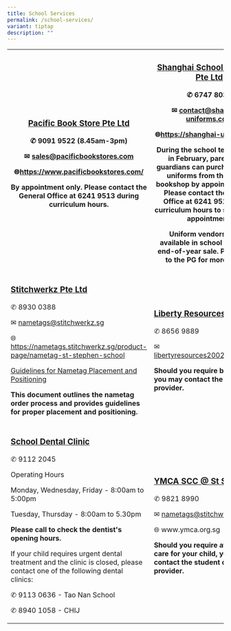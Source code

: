 ```yaml
---
title: School Services
permalink: /school-services/
variant: tiptap
description: ""
---
```

<p></p>
<table style="minWidth: 50px">
<colgroup>
<col>
<col>
</colgroup>
<tbody>
<tr>
<th rowspan="1" colspan="1">
<h3><strong><u>Pacific Book Store Pte Ltd</u></strong></h3>
<p>✆ 9091 9522<strong> </strong>(8.45am-3pm)</p>
<p>✉ <a href="mailto:sales@pacificbookstores.com" rel="noopener noreferrer nofollow" target="_blank">sales@pacificbookstores.com</a>
</p>
<p>🌐<a href="https://www.pacificbookstores.com/" rel="noopener noreferrer nofollow" target="_blank">https://www.pacificbookstores.com/</a>
</p>
<p><strong>By appointment only. Please contact the General Office at 6241 9513 during curriculum hours.</strong>
</p>
</th>
<th rowspan="1" colspan="1">
<h3><strong><u>Shanghai School Uniforms Pte Ltd</u></strong></h3>
<p>✆ 6747 8037</p>
<p>✉ <a href="mailto:contact@shanghai-uniforms.com" rel="noopener noreferrer nofollow" target="_blank">contact@shanghai-uniforms.com</a>
</p>
<p>🌐<a href="https://shanghai-uniforms.sg/" rel="noopener noreferrer nofollow" target="_blank">https://shanghai-uniforms.sg/</a>
</p>
<p>During the school term starting in February, parents and guardians can
purchase school uniforms from the school bookshop by appointment only.
Please contact the General Office at 6241 9513 during curriculum hours
to schedule an appointment.</p>
<p></p>
<p>Uniform vendors will be available in school during the end-of-year sale.
Please refer to the PG for more details.</p>
</th>
</tr>
<tr>
<td rowspan="1" colspan="1">
<h3><strong><u>Stitchwerkz Pte Ltd</u></strong></h3>
<p>✆ 8930 0388</p>
<p>✉ <a href="mailto:nametags@stitchwerkz.sg" rel="noopener noreferrer nofollow" target="_blank">nametags@stitchwerkz.sg</a>
</p>
<p>🌐<a href="https://nametags.stitchwerkz.sg/product-page/nametag-st-stephen-school" rel="noopener noreferrer nofollow" target="_blank">https://nametags.stitchwerkz.sg/product-page/nametag-st-stephen-school</a>
</p>
<p></p>
<p><a href="/files/SSS_nametag_guide_and_position.pdf" rel="noopener nofollow" target="_blank">Guidelines for Nametag Placement and Positioning</a>
</p>
<p><strong>This document outlines the nametag order process and provides guidelines for proper placement and positioning.</strong>
</p>
<p></p>
<p></p>
<p></p>
<p></p>
</td>
<td rowspan="1" colspan="1">
<h3><strong><u>Liberty Resources Pte Ltd</u></strong></h3>
<p>✆ 8656 9889</p>
<p>✉ <a href="mailto:libertyresources2002@gmail.com" rel="noopener noreferrer nofollow" target="_blank">libertyresources2002@gmail.com</a>
</p>
<p></p>
<p><strong>Should you require bus services, you may contact the bus service provider.</strong>
</p>
<p></p>
<p></p>
</td>
</tr>
<tr>
<td rowspan="1" colspan="1">
<h3><strong><u>School Dental Clinic</u></strong></h3>
<p>✆ 9112 2045</p>
<p></p>
<p>Operating Hours</p>
<p>Monday, Wednesday, Friday - 8:00am to 5:00pm</p>
<p>Tuesday, Thursday - 8:00am to 5.30pm</p>
<p></p>
<p><strong>Please call to check the dentist's opening hours.</strong>
</p>
<p></p>
<p>If your child requires urgent dental treatment and the clinic is closed,
please contact one of the following dental clinics:</p>
<p>✆ 9113 0636 - Tao Nan School</p>
<p>✆ 8940 1058 - CHIJ</p>
</td>
<td rowspan="1" colspan="1">
<h3><strong><u>YMCA SCC @ St Stephen's</u></strong></h3>
<p>✆ 9821 8990</p>
<p>✉ <a href="ssscc@ymca.edu.sg" rel="noopener noreferrer nofollow" target="_blank">nametags@stitchwerkz.sg</a>
</p>
<p>🌐&nbsp;<a rel="noopener noreferrer nofollow" target="_blank">www.ymca.org.sg</a>
</p>
<p></p>
<p><strong>Should you require after-school care for your child, you may contact the student care center provider.</strong>
</p>
</td>
</tr>
</tbody>
</table>
<h3></h3>
<p></p>
<h3></h3>
<p></p>
<h3></h3>
<h3></h3>
<p></p>
<h3></h3>
<p></p>
<p></p>
<p></p>
<p></p>
<p></p>